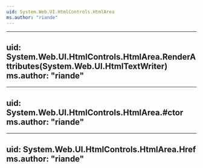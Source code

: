 ```yaml
---
uid: System.Web.UI.HtmlControls.HtmlArea
ms.author: "riande"
---
```


---
uid: System.Web.UI.HtmlControls.HtmlArea.RenderAttributes(System.Web.UI.HtmlTextWriter)
ms.author: "riande"
---

---
uid: System.Web.UI.HtmlControls.HtmlArea.#ctor
ms.author: "riande"
---

---
uid: System.Web.UI.HtmlControls.HtmlArea.Href
ms.author: "riande"
---
